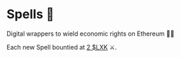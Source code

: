 # Spells 📖
Digital wrappers to wield economic rights on Ethereum 🧙💸

Each new Spell bountied at [2 $LXK](https://github.com/lexDAO/legal-engineers) ⚔️.
